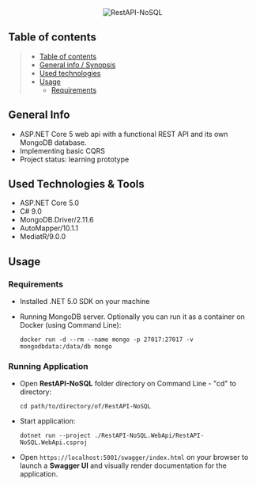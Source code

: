 <div align="center">
  <img src="https://user-images.githubusercontent.com/70706753/109709512-46a57180-7ba5-11eb-944e-3c0e918e4405.png"  alt="RestAPI-NoSQL"/>
</div>

## Table of contents

> * [Table of contents](#table-of-contents)
> * [General info / Synopsis](#general-info)
> * [Used technologies](#used-technologies--tools)
> * [Usage](#Usage)
>   * [Requirements](#Requirements)

## General Info

* ASP.NET Core 5 web api with a functional REST API and its own MongoDB database.
* Implementing basic CQRS
* Project status: learning prototype

## Used Technologies & Tools
* ASP.NET Core 5.0
* C# 9.0
* MongoDB.Driver/2.11.6
* AutoMapper/10.1.1
* MediatR/9.0.0

## Usage

### Requirements
* Installed .NET 5.0 SDK on your machine


* Running MongoDB server. Optionally you can run it as a container on Docker (using Command Line):

  `docker run -d --rm --name mongo -p 27017:27017 -v mongodbdata:/data/db mongo`

### Running Application
* Open **RestAPI-NoSQL** folder directory on Command Line - "cd" to directory:
  
  `cd path/to/directory/of/RestAPI-NoSQL`


* Start application:

  `dotnet run --project ./RestAPI-NoSQL.WebApi/RestAPI-NoSQL.WebApi.csproj`


* Open `https://localhost:5001/swagger/index.html` on your browser to launch a **Swagger UI** and visually render documentation for the application.